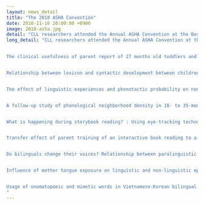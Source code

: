 ```yaml
---
layout: news_detail
title: "The 2018 ASHA Convention"
date: 2018-11-16 20:00:00 +0900
image: 2018-asha.jpg
detail: "CLL researchers attended the Annual ASHA Convention at the Boston Convention & Exhibition Center, November 15-17, 2018.  Seven poster presentations and two oral presentations were asked to be presented."
long_detail: "CLL researchers attended the Annual ASHA Convention at the Boston Convention & Exhibition Center, November 15-17, 2018.  Seven poster presentations and two oral presentations were asked to be presented.
​

The clinical usefulness of parent report of 27 months old toddlers and their post 7 months follow up


Relationship between lexicon and syntactic development between children with TD and LI using Wordbank


The effect of linguistic experiences and phonotactic probability on nonword repetition and fast mapping ability


A follow-up study of phonological neighborhood density in 18- to 35-month-old children


What is happening during storybook reading? : Using eye-tracking technology


Transfer effect of parent training of an interactive book reading to a free play setting


Do bilinguals change their voices? Relationship between paralinguistic changes and voice attractiveness


Influence of mother tongue exposure on linguistic and non-linguistic eposodic buffer in culturally and linguistically diverse children


Usage of onomatopoeic and mimetic words in Vietnamese-Korean bilingual children compared to Korean monolingual families
"
---
```


